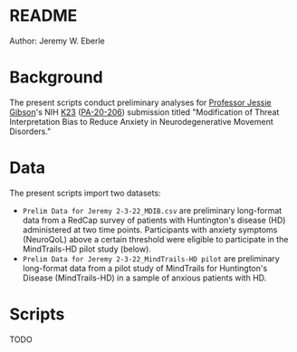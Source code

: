 # README

Author: Jeremy W. Eberle

# Background

The present scripts conduct preliminary analyses for [Professor Jessie Gibson](https://www.nursing.virginia.edu/people/js6zn/)'s NIH [K23](https://researchtraining.nih.gov/programs/career-development/k23) ([PA-20-206](https://grants.nih.gov/grants/guide/pa-files/PA-20-206.html)) submission titled "Modification of Threat Interpretation Bias to Reduce Anxiety in Neurodegenerative Movement Disorders."

# Data

The present scripts import two datasets:

- `Prelim Data for Jeremy 2-3-22_MDIB.csv` are preliminary long-format data from a RedCap survey of patients with Huntington's disease (HD) administered at two time points. Participants with anxiety symptoms (NeuroQoL) above a certain threshold were eligible to participate in the MindTrails-HD pilot study (below).
- `Prelim Data for Jeremy 2-3-22_MindTrails-HD pilot` are preliminary long-format data from a pilot study of MindTrails for Huntington's Disease (MindTrails-HD) in a sample of anxious patients with HD.

# Scripts

TODO
